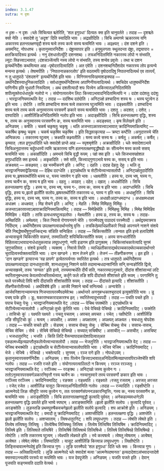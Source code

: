```yaml
---
index: 3.1.47
sutra: न दृशः

---
```

_न दृशः_ - न दृशः ।च्लेः सि॑चित्यत श्च्लेरिति, 'शल इगुपधा' दित्यतः क्स इति चानुवर्तते । तदाह —  दृशश्च्लेः क्सो नेति । क्सादेशे तु 'अदृश' दिति स्यादिति भावः । अद्राक्षीदिति । सिचि अमागमे ऋकारस्य यणि अकारस्य हलन्तलक्षणवृद्दौ शस्य षत्वे तस्य कत्वे सस्य षत्वमिति भावः । अद्रक्ष्यत् । दंश दशने इति । अयमनिट्, नोपधश्च । कृतानुस्वारनिर्देशः । दंष्ट्राव्यापार इति । हनुमूलगताः स्थूलदन्ता दंष्ट्राः, तद्व्यापारः = क्षतक्रियादिरूप इत्यर्थः । ननु दंशधातोर्ल्युटि दशनशब्दः । तत्रअनिदिता॑मिति नकारस्य लोपो न संभवति, ल्युटः क्ङित्त्वाऽभावात् ।दंशसञ्जे॑त्यपि नस्य लोपो न संभवति, तस्य शप्येव प्रवृत्तेः । तथा च दशन इत्यर्थनिर्देशः कथमित्यत आह -पृषोदरादित्वादिति । अत एवेति । दशनशब्दनिर्देशादेव नकारस्य लोप इत्यन्ये मन्यन्त इत्यर्थः । तेषामपीति । 'निपातनान्नकारलोप' इति वदतामपि पृषोदरादिषु निपातनादित्यर्थ एव तात्पर्यं, न तु धातुपाठे 'दंशदशने' इत्यर्थनिर्देशे इति भावः । विनिगमनाविरहमाशङ्क्याह —  अर्थनिर्देशस्याधुनिकत्वादिति । सर्वधातुष्वर्थनिर्देशस्य अपाणिनीयत्वादित्यर्थः । क्वचिदेव धातुष्वर्थनिर्देशः पाणिनीय इति भूधातौ निरूपितम् । अथ दशतीत्यादौ शपः पित्त्वेन अकित्त्वात्अनिदिता॑मिति शपीत्युक्तेरार्धधातुके नलोपो न । संयोगात्परत्वेन लिटः कित्त्वाऽभावादनिदितामित्यपि न । ददंश ददंशतुः ददंशुः । भारद्वाजनियमात्थलि वेट् । तदाह —  ददंशिथ ददंष्ठेति । अनिट्पक्षे व्रश्चादिना शस्य षः । थस्य ष्टुत्वेन ठ इति भावः । दंष्टेति । तासि व्रश्चादिना शस्य षत्वे तकारस्य ष्टुत्वमिति भावः । दङ्क्ष्यतीति । व्रश्चादिना शस्य षत्वे तस्य कत्वे अनुस्वारस्य परसवर्णे ङकारे सस्य षत्वमिति भावः । दशतु । अदशत् । दशेत् । दश्यादिति । आशीर्लिङिअनिदिता॑मिति नलोप इति भावः । अदाङ्क्षीदिति । सिचि हलन्तलक्षणा वृद्धिः, शस्य षः, तस्य कः अनुस्वारस्य परसवर्णेन ङः, सस्य षत्वमिति भावः । अदङ्क्ष्यत् । कृष विलेखने इति । अनिडयम् । कर्षति । चकर्ष चकृषतुः चकृषुः । थलि अजन्ताऽकारवत्त्वाऽभावात् क्रादिनियमान्नित्यमिट् —  चकर्षिथ कृषथुः चकृष । चकर्ष चकृषिव चकृषिम । इति सिद्धवत्कृत्याह — क्रष्टा कर्ष्टेति ।अनुदात्तस्ये चे॑ति अम्विकल्पः । तकारस्य ष्टुत्वम् । क्रक्ष्यति कक्ष्र्यतीति । षस्य कत्वे सस्य षः । कर्षतु । अकर्षत् । कर्षेत् । कृष्यात् ।शल इगुपधा॑दिति च्लेः क्सादेशे प्राप्ते आह —  स्पृशमृशेति । अक्राक्षीदिति । च्लेः क्सादेशाऽभावे सिचिअनुदात्तस्य चर्दुपधस्ये॑ त्यमि ऋकारस्य यणि हलनतलक्षणवृद्धौषढोः कः सी॑त्यनेन षस्य कतवे ससय् षत्वमिति भावः । अकार्क्षीदिति । अमभावे सिचि वृद्धौ रूपम् । पक्षे क्स इति । च्लेः सिजभावपक्षेशल इगुपधा॑दिति क्स इत्यर्थः । अकृक्षदिति । क्से सति, कित्त्वाद्गुणाऽभावे षस्य कः, ससय् ष इति भावः । अक्रक्ष्यत् —  अकक्ष्र्यत् । दह भस्मीकरणे इति । अनिट् । दहति । ददाह देहतुः देहुः । थलि तु भारद्वाजनियमाद्वेडित्याह —  देहिथ ददग्धेति । इट्पक्षेथलि च सेटी॑त्येत्त्वाभ्यासलोपौ । अनिट्पक्षेतुदादे॑रिति हस्य घः,झषस्तथो॑रिति थस्य धः, घस्य जश्त्वेन ग इति भावः । धक्ष्यतीति । हस्य घः, दस्य भष्, घस्य गः, तस्य चर्त्वेन कः, सस्य ष इति भावः । दहतु । अदहत् । दहेत् । दह्रात् । अधाक्षीदिति । सिचि हलन्तलक्षणा वृद्धिः । हस्य घः, दस्य भष्, घस्य ग-, तस्य कः, सस्य ष इति भावः । अदाग्धामिति । सिचि वृद्धिः, हस्य घः,झलो झली॑ति सलोपः,झषस्तथो॑रिति तकारस्य धः, घस्य ग इति भावः । अधाक्षुरिति । सिचि वृद्धिः, हस्य घः, दस्य भष्, घस्य गः, तस्य कः, सस्य ष इति भावः । अधाक्षीःअदाग्धमदाग्ध । अधाक्षमधाक्ष्व अधाक्ष्म । अधक्ष्यत् । मिह सेचने इति । अनिट् । मेहति । मिमेह मिमिहतुः मिमिहुः । अजन्ताऽकारवत्त्वाऽबावाक्रादिनियमान्नित्यमिट् । तदाह —  मिमेहिथेति । मिमिहथुः मिमिह । मिमेह मिमिहिव मिमिहिम । मेढेति । तासि ढत्वधत्वष्टुत्वढलोपाः । मेक्ष्यतीति । हस्य ढः, तस्य कः, सस्य षः । तदाह-अमिक्षदिति । अमेक्ष्यत् । कित निवासे रोगापनयने चेति । परस्मैपदषु पाठादयं परस्मैपदी । अर्थद्वयमात्रमत्र निर्दिष्टम् । अर्थनिर्देशस्य उपलक्षणत्वादर्थान्तरेषु वृत्तिः । तत्रकितेव्र्याधिप्रतीकारे निग्रहे अपनयने नाशने संशये चे॑ति निबद्धेष्वर्थेषुगुप्तज्किद्भ्यः स॑न्निति सन्विहितः । तदाह — चिकित्सतीति ।सन्यतः इति इत्त्वे हलादिशेषे अभ्यासचुत्वे चिकित्सेति सन्नन्तं, तस्माल्लिटि शपिचिकित्सती॑ति रूपम् । अस्य सनःधातो॑रिति विहितत्वाऽभावादनार्धधातुकत्वान्न लघूपधगुणो, नापि इडागम इति प्रागुक्तम् । चिकित्सांचकारेत्यादि सुगमं जुगुप्सतिवत् । संशये इत्यादि । व्यक्तम् । निवासे त्विति । व्याधिप्रतीकाराद्यर्थपञ्चकादर्थपञ्चकादर्थान्तरे चुरादित्वस्योक्तत्वादिति भावः । दान खण्डने । शान तेजने इति । तेजनं — तीक्ष्णीकरणम् । इत इति । 'दान खण्डने' इत्यारभ्य 'वह प्रापणे' इत्येतत्पर्यन्ताः स्वरितेत इत्यर्थः । तत्र धातुपाठे अर्थनिर्देशस्य उपलक्षणत्वाद्यदा दानधातुरार्जवे, शानधातुस्तु निशाने वर्तते तदामान्बधदान्शा॑निति सनि,सन्यङो॑रिति द्वित्वे, अभ्यासह्रस्वे, तस्य 'सन्यतः' इति इत्त्वे, तस्यमान्बधे॑ति दीर्घे सति, नकारस्याऽनुस्वारे, दीदांस शीशांसाभ्यां लटि स्वरितानुबन्धस्य केवलयोरचरितार्थत्वात्, कर्तृगे फले तङि शपि दीदांसते शीशांसते इति रूपम् । परगामिनि तु फले परस्मैपदे तिपि शपि दीदांसति शीशांसतीति रूपम् । तदाह — दीदांसते इत्यादि । शीशांसतीति । तीक्ष्णीकरोतीत्यर्थः । अर्थविशेषे इति । आर्जवे निशाने चार्थे सनित्यर्थः । अन्यत्रेति । आर्जवनिशानाभ्यामन्यत्र णिजन्तात्परस्मैपदमेवेत्र्थः ।अर्थान्तरे अननुबन्धकाश्चुरादय॑ इत्युक्तेरिति भावः । डु पचष् पाके इति । डुः, षकारश्चकारादकारश्च इत् । स्वरितेत्त्वादुभयपदी । तदाह — पचति पचते इति । पपाच पेचतुः पेचुः । भारद्वाजनियमात्थलि वेट् ।तदाह — पेचिथ पपक्थेति । इट्पक्षेथलि च सेटी॑त्येत्त्वाभ्यासलोपौ । अनिट्पक्षे तुचोः कु॑रिति भावः । पेचे पेचिवहे पेचिमहे । क्रादिनियमादिट् । फक्तेति । तासिचोः कुः॑ । पक्ष्यति पक्ष्यते । पचतु पचताम् । अपचत् अपचत । पचेत् । पक्षीष्टेति । आशीर्लिङि तङि सीयुटिचोः कुः॑ । षत्वम् । अपाक्षीत् । अपक्त । अपक्षाताम् । अपक्ष्यत् अपक्ष्यत । षचधातुः षोपदेशः । तदाह — सचति सचते इति । सेडयम् । ससाच सेचतुः सेचुः । सेचिथ सेचथुः सेच । ससाच-ससच, सेचिव सेचिम । सेचे । सेचिषे सेचिवहे सेचिमहे । सच्यात् सचिषीष्ट । असाचीत् — असचीत् । असचिष्ट । भजधातुरनिट् । भजति । किति लिटि वैरूप्यापादकादेशादित्वात्अत एकहल्मध्ये॑इत्यप्राप्तौतृफले॑त्येत्त्वाभ्यासलोपौ । तदाह — भेजतुरिति । भारद्वाजनियमात्थलि वेट् । तदाह —  भेजिथ बभक्थेति । इट्पक्षेथलि च सेटी॑त्येत्त्वाभ्यासलोपाविति भावः । भेजिव भेजिम । क्रादिनियमादिट् । भेजे । भेजिषे । भेजिवहे । भक्तेत्यादि । सुगमम् । रञ्ज रागे इति । नोपधोऽयम् । कृतानुस्वारपसवर्णनिर्देशः । अनिडयम् । शपः पित्त्वेन ङित्त्वाऽभावात्अनिदिता॑मित्यप्राप्तावपिरञ्जेश्चे॑ति शपि नलोपः । तदाह — रजति रजते इति । संयोगात्परत्वाल्लिटो न कित्त्वम् । ररञ्ज ररञ्जतुः । भारद्वाजनियमात्थलि वेट् । ररञ्जिथ — ररङ्क्थ । अनिट्पक्षे जस्य कुत्वेन गः । ततोऽनुस्वारपरसवर्णञकारनिवृत्तौ गस्य चर्त्वेन कः । नस्यानुस्वारे तस्य परसवर्णो ङकार इति भावः । ररञ्जिव ररञ्जिम । क्रादिनियमादिट् । रङक्ता । रङ्क्ष्यति । रङ्क्ष्यते ।रजतु रजताम् । अरजत् अरजत । रजेत् रजेत । आशीर्लिङ यासुटः कित्त्वात्अनिदिता॑मिति नलोपः ।तदाह — रज्यादिति । रङ्क्षीष्टेति । आत्मनेपदे लिङः सीयुटि जस्य कुत्वेन गः, ततः परसवर्णसंपननञकारनिवृत्तिः, गस्य कः, नस्य परसवर्णेन ङः, षत्वमिति भावः । अराङ्क्षीदिति । सिचि हलतन्तलक्षणवृद्धौ कुत्वादि पूर्ववत् । अनेकहल्व्यवधानेऽपि हलन्तलक्षणा वृद्धिः प्रवर्तते इति भाष्ये स्पष्टम् । अराङ्क्तामिति ।झलो झली॑ति सलोपः । कुत्वादि पूर्ववत् । अरङ्क्तेति । लुङस्तङि प्रथमपुरुषैकवचनेझलो झलीति सलोपे कुत्वादि । शप आक्रोशे इति । अनिडयम् । भारद्वाजनियमात्थलि वेट् । वमादौ तु क्रादिनियमादिट् । अशाप्सीदिति । हलन्तलक्षणा वृद्धिः । अशप्तेति ।झलो झली॑ति सलोपः । अशप्साताम् । त्विषधातुरनिट् । शपि लघूपधगुणः । तदाह — त्वेषति त्वेषते इति । तित्वेष तत्विषतुः तित्विषुः । तित्वेषिथ तित्विषथुः तित्विष । तित्वेष तित्विषिव तित्विषिम । क्रादिनियमादिट् । तित्विषे इति । तित्विषाते तत्विषिरे । तित्विषिषे तित्विषाथे तित्विषिध्वे । तित्विषे तित्विषिवहे तित्विषिमहे । त्वेष्टेति । तासि तकारस्य ष्टुत्वम् । त्वेक्ष्यति त्वेक्ष्यते इति । स्ये कत्वषत्वे । त्वेषतु त्वेषताम् । अत्वेषत् अत्वेषत । त्वेषेत् त्वेषेत । त्विष्यादिति । यासुट आशीर्लिङि कित्त्वान्न लघूपधगुणः । त्विक्षीष्टेति ।लिङ्सिचावात्मनेपदेषु॑ इति कित्त्वान्न गुणः । लुङि परस्मैपदे 'शल इगुपधा' दिति च्लेः क्सः । कित्त्वान्न गुणः । तदाह — अत्विक्षदित्यादि । लुङि आत्मनेपदे च्लेः क्सादेशं मत्वा 'आत्मनेपदष्वनतः' इत्यदादेशाऽसंभवादन्तादेशे क्सस्याऽन्त्यलोपे पररूपे वा रूपमिति भावः । यज देवपूजेति । अनिडयम् । यजति यजते इति । देवान् पूजयति सङ्गमयति ददाति वेत्यर्थः ।